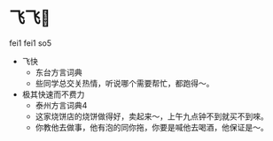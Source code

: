 # 飞飞𢜶
fei1 fei1 so5
+ 飞快
  * 东台方言词典
  - 些同学总交关热情，听说哪个需要帮忙，都跑得～。
+ 极其快速而不费力
  * 泰州方言词典4
  - 这家烧饼店的烧饼做得好，卖起来～，上午九点钟不到就买不到唻。
  - 你教他去做事，他有泡的同你拖，你要是喊他去喝酒，他保证是～。
